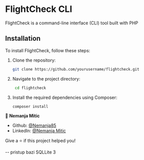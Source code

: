 # FlightCheck CLI

FlightCheck is a command-line interface (CLI) tool built with PHP 



## Installation

To install FlightCheck, follow these steps:

1. Clone the repository:
   
   ```bash
   git clone https://github.com/yourusername/flightcheck.git
   ```

2. Navigate to the project directory:


     ```bash
      cd flightcheck
      ```

3. Install the required dependencies using Composer:


     ```bash
   composer install
   ```

  
👤 **Nemanja Mitic**
* Github: [@Nemanja85](https://github.com/nemanja85)
* LinkedIn: [@Nemanja Mitic](https://www.linkedin.com/in/nemanjamitic1985/)



Give a ⭐️ if this project helped you!

--
pristup bazi SQLLite 3
